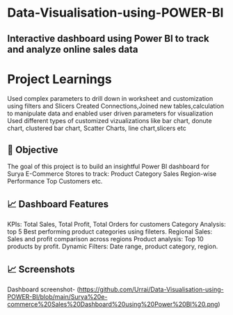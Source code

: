 # Data-Visualisation-using-POWER-BI
## Interactive dashboard using Power BI to track and analyze online sales data 
# Project Learnings
Used complex parameters to drill down in worksheet and customization using filters and Slicers
Created Connections,Joined new tables,calculation to manipulate data and enabled user driven parameters for visualization
Used different types of customized vizualizations like bar chart, donute chart, clustered bar chart, Scatter Charts, line chart,slicers etc
## 📌 Objective
The goal of this project is to build an insightful Power BI dashboard for Surya E-Commerce Stores to track:
Product Category Sales
Region-wise Performance
Top Customers etc.

## 📈 Dashboard Features
KPIs: Total Sales, Total Profit, Total Orders for customers
Category Analysis: top 5 Best performing product categories using fileters.
Regional Sales: Sales and profit comparison across regions
Product analysis: Top 10 products by profit.
Dynamic Filters: Date range, product category, region.

## 📈 Screenshots 

Dashboard screenshot- (https://github.com/Urrai/Data-Visualisation-using-POWER-BI/blob/main/Surya%20e-commerce%20Sales%20Dashboard%20using%20Power%20BI%20.png)
